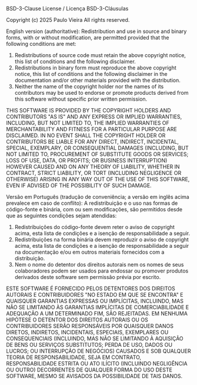 BSD-3-Clause License / Licença BSD-3-Cláusulas

Copyright (c) 2025 Paulo Vieira
All rights reserved.

English version (authoritative):
Redistribution and use in source and binary forms, with or without modification, are permitted provided that the following conditions are met:
1. Redistributions of source code must retain the above copyright notice, this list of conditions and the following disclaimer.
2. Redistributions in binary form must reproduce the above copyright notice, this list of conditions and the following disclaimer in the documentation and/or other materials provided with the distribution.
3. Neither the name of the copyright holder nor the names of its contributors may be used to endorse or promote products derived from this software without specific prior written permission.

THIS SOFTWARE IS PROVIDED BY THE COPYRIGHT HOLDERS AND CONTRIBUTORS "AS IS" AND ANY EXPRESS OR IMPLIED WARRANTIES, INCLUDING, BUT NOT LIMITED TO, THE IMPLIED WARRANTIES OF MERCHANTABILITY AND FITNESS FOR A PARTICULAR PURPOSE ARE DISCLAIMED. IN NO EVENT SHALL THE COPYRIGHT HOLDER OR CONTRIBUTORS BE LIABLE FOR ANY DIRECT, INDIRECT, INCIDENTAL, SPECIAL, EXEMPLARY, OR CONSEQUENTIAL DAMAGES (INCLUDING, BUT NOT LIMITED TO, PROCUREMENT OF SUBSTITUTE GOODS OR SERVICES; LOSS OF USE, DATA, OR PROFITS; OR BUSINESS INTERRUPTION) HOWEVER CAUSED AND ON ANY THEORY OF LIABILITY, WHETHER IN CONTRACT, STRICT LIABILITY, OR TORT (INCLUDING NEGLIGENCE OR OTHERWISE) ARISING IN ANY WAY OUT OF THE USE OF THIS SOFTWARE, EVEN IF ADVISED OF THE POSSIBILITY OF SUCH DAMAGE.

Versão em Português (tradução de conveniência; a versão em inglês acima prevalece em caso de conflito):
A redistribuição e o uso nas formas de código-fonte e binária, com ou sem modificações, são permitidos desde que as seguintes condições sejam atendidas:
1. Redistribuições do código-fonte devem reter o aviso de copyright acima, esta lista de condições e a isenção de responsabilidade a seguir.
2. Redistribuições na forma binária devem reproduzir o aviso de copyright acima, esta lista de condições e a isenção de responsabilidade a seguir na documentação e/ou em outros materiais fornecidos com a distribuição.
3. Nem o nome do detentor dos direitos autorais nem os nomes de seus colaboradores podem ser usados para endossar ou promover produtos derivados deste software sem permissão prévia por escrito.

ESTE SOFTWARE É FORNECIDO PELOS DETENTORES DOS DIREITOS AUTORAIS E CONTRIBUIDORES "NO ESTADO EM QUE SE ENCONTRA" E QUAISQUER GARANTIAS EXPRESSAS OU IMPLÍCITAS, INCLUINDO, MAS NÃO SE LIMITANDO ÀS GARANTIAS IMPLÍCITAS DE COMERCIABILIDADE E ADEQUAÇÃO A UM DETERMINADO FIM, SÃO REJEITADAS. EM NENHUMA HIPÓTESE O DETENTOR DOS DIREITOS AUTORAIS OU OS CONTRIBUIDORES SERÃO RESPONSÁVEIS POR QUAISQUER DANOS DIRETOS, INDIRETOS, INCIDENTAIS, ESPECIAIS, EXEMPLARES OU CONSEQUENCIAIS (INCLUINDO, MAS NÃO SE LIMITANDO À AQUISIÇÃO DE BENS OU SERVIÇOS SUBSTITUTOS; PERDA DE USO, DADOS OU LUCROS; OU INTERRUPÇÃO DE NEGÓCIOS) CAUSADOS E SOB QUALQUER TEORIA DE RESPONSABILIDADE, SEJA EM CONTRATO, RESPONSABILIDADE ESTRITA OU ATO ILÍCITO (INCLUINDO NEGLIGÊNCIA OU OUTRO) DECORRENTES DE QUALQUER FORMA DO USO DESTE SOFTWARE, MESMO SE AVISADOS DA POSSIBILIDADE DE TAIS DANOS.

